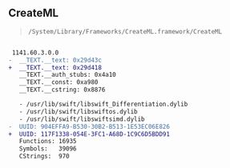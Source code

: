 ## CreateML

> `/System/Library/Frameworks/CreateML.framework/CreateML`

```diff

 1141.60.3.0.0
-  __TEXT.__text: 0x29d43c
+  __TEXT.__text: 0x29d418
   __TEXT.__auth_stubs: 0x4a10
   __TEXT.__const: 0xa980
   __TEXT.__cstring: 0x8876

   - /usr/lib/swift/libswift_Differentiation.dylib
   - /usr/lib/swift/libswiftos.dylib
   - /usr/lib/swift/libswiftsimd.dylib
-  UUID: 904EFFA9-B530-30B2-B513-1E53EC06E826
+  UUID: 117F1338-054E-3FC1-A68D-1C9C6D5BDD91
   Functions: 16935
   Symbols:   39096
   CStrings:  970

```
